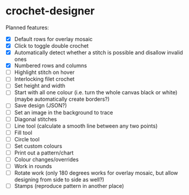 # crochet-designer

Planned features:

- [x] Default rows for overlay mosaic
- [x] Click to toggle double crochet
- [x] Automatically detect whether a stitch is possible and disallow invalid ones
- [x] Numbered rows and columns
- [ ] Highlight stitch on hover
- [ ] Interlocking filet crochet
- [ ] Set height and width
- [ ] Start with all one colour (i.e. turn the whole canvas black or white) (maybe automatically create borders?)
- [ ] Save design (JSON?)
- [ ] Set an image in the background to trace
- [ ] Diagonal stitches
- [ ] Line tool (calculate a smooth line between any two points)
- [ ] Fill tool
- [ ] Circle tool
- [ ] Set custom colours
- [ ] Print out a pattern/chart
- [ ] Colour changes/overrides
- [ ] Work in rounds
- [ ] Rotate work (only 180 degrees works for overlay mosaic, but allow designing from side to side as well?)
- [ ] Stamps (reproduce pattern in another place)
